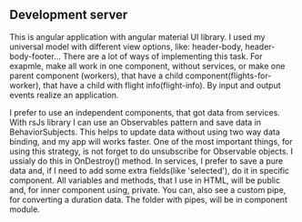 

## Development server

This is angular application with angular material UI library.
I used my universal model with different view options, like: header-body, header-body-footer...
There are a lot of ways of implementing this task.
For exapmle, make all work in one component, without services, or make one parent component (workers), that have a child component(flights-for-worker), that have a child with flight info(flight-info). By input and output events realize an application.

I prefer to use an independent components, that got data from services.
With rsJs library I can use an Observables pattern and save data in BehaviorSubjects. This helps to update data without using two way data binding, and my app will works faster.
One of the most important things, for using this strategy, is not forget to do unsubscribe for Observable objects. I ussialy do this in OnDestroy() method.
In services, I prefer to save a pure data and, if I need to add some extra fields(like 'selected'), do it in specific component.
All variables and methods, that I use in HTML, will be public and, for inner component using, private.
You can, also see a custom pipe, for converting a duration data. The folder with pipes, will be in component module.